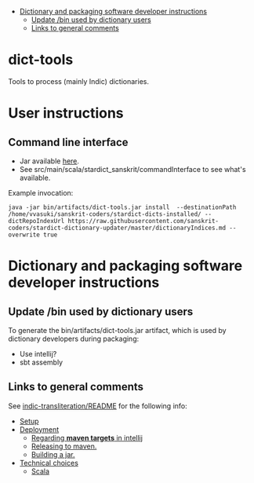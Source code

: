 

- [Dictionary and packaging software developer instructions](#dictionary-and-packaging-software-developer-instructions)
   - [Update /bin used by dictionary users](#update-/bin-used-by-dictionary-users)
   - [Links to general comments](#links-to-general-comments)

# dict-tools
Tools to process (mainly Indic) dictionaries.

# User instructions
## Command line interface
- Jar available [here](https://github.com/sanskrit-coders/dict-tools/raw/master/bin/artifacts/dict-tools.jar).
- See src/main/scala/stardict_sanskrit/commandInterface to see what's available.

Example invocation:
```
java -jar bin/artifacts/dict-tools.jar install  --destinationPath /home/vvasuki/sanskrit-coders/stardict-dicts-installed/ --dictRepoIndexUrl https://raw.githubusercontent.com/sanskrit-coders/stardict-dictionary-updater/master/dictionaryIndices.md --overwrite true
```

# Dictionary and packaging software developer instructions
## Update /bin used by dictionary users
To generate the bin/artifacts/dict-tools.jar artifact, which is used by dictionary developers during packaging:

- Use intellij?
- sbt assembly  

## Links to general comments
See [indic-transliteration/README](https://github.com/sanskrit-coders/indic-transliteration/blob/master/README.md) for the following info:

- [Setup](https://github.com/sanskrit-coders/indic-transliteration/blob/master/README.md#setup)
- [Deployment](https://github.com/sanskrit-coders/indic-transliteration/blob/master/README.md#deployment)
  - [Regarding **maven targets** in intellij](https://github.com/sanskrit-coders/indic-transliteration/blob/master/README.md#regarding-**maven-targets**-in-intellij)
  - [Releasing to maven.](https://github.com/sanskrit-coders/indic-transliteration/blob/master/README.md#releasing-to-maven.)
  - [Building a jar.](https://github.com/sanskrit-coders/indic-transliteration/blob/master/README.md#building-a-jar.)
- [Technical choices](https://github.com/sanskrit-coders/indic-transliteration/blob/master/README.md#technical-choices)
  - [Scala](https://github.com/sanskrit-coders/indic-transliteration/blob/master/README.md#scala)
